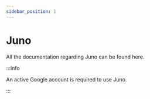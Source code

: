 ```yaml
---
sidebar_position: 1
---
```


# Juno

All the documentation regarding Juno can be found here.

:::info

An active Google account is required to use Juno.

:::
